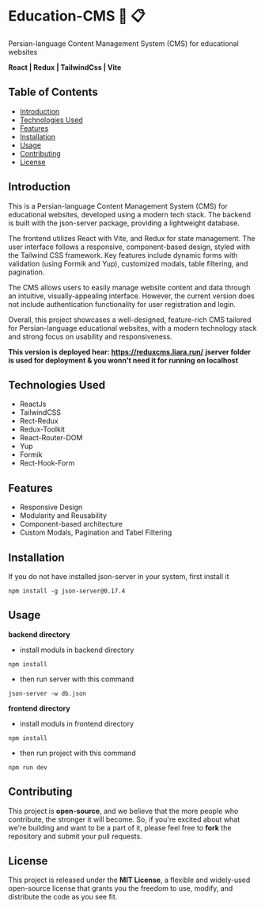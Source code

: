 # Education-CMS :calendar: :clipboard:

Persian-language Content Management System (CMS) for educational websites

**React | Redux | TailwindCss | Vite**

## Table of Contents

- [Introduction](#introduction)
- [Technologies Used](#technologies-used)
- [Features](#features)
- [Installation](#installation)
- [Usage](#usage)
- [Contributing](#contributing)
- [License](#license)

## Introduction

This is a Persian-language Content Management System (CMS) for educational websites, developed using a modern tech stack. The backend is built with the json-server package, providing a lightweight database.

The frontend utilizes React with Vite, and Redux for state management. The user interface follows a responsive, component-based design, styled with the Tailwind CSS framework. Key features include dynamic forms with validation (using Formik and Yup), customized modals, table filtering, and pagination.

The CMS allows users to easily manage website content and data through an intuitive, visually-appealing interface. However, the current version does not include authentication functionality for user registration and login.

Overall, this project showcases a well-designed, feature-rich CMS tailored for Persian-language educational websites, with a modern technology stack and strong focus on usability and responsiveness.

**This version is deployed hear: https://reduxcms.liara.run/**
**jserver folder is used for deployment & you wonn't need it for running on localhost**

## Technologies Used

- ReactJs
- TailwindCSS
- Rect-Redux
- Redux-Toolkit
- React-Router-DOM
- Yup
- Formik
- Rect-Hook-Form

## Features

- Responsive Design
- Modularity and Reusability
- Component-based architecture
- Custom Modals, Pagination and Tabel Filtering

## Installation

If you do not have installed json-server in your system, first install it

```
npm install -g json-server@0.17.4
```

## Usage

**backend directory**

- install moduls in backend directory

```
npm install
```

- then run server with this command

```
json-server -w db.json
```

**frontend directory**

- install moduls in frontend directory

```
npm install
```

- then run project with this command

```
npm run dev
```

## Contributing

This project is **open-source**, and we believe that the more people who contribute, the stronger it will become. So, if you're excited about what we're building and want to be a part of it, please feel free to **fork** the repository and submit your pull requests.

## License

This project is released under the **MIT License**, a flexible and widely-used open-source license that grants you the freedom to use, modify, and distribute the code as you see fit.
